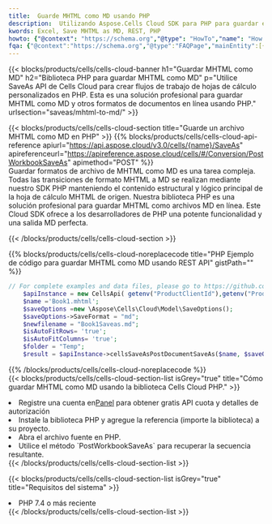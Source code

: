 ```yaml
---
title:  Guarde MHTML como MD usando PHP
description:  Utilizando Aspose.Cells Cloud SDK para PHP para guardar el archivo en formato MHTML como archivo en formato MD.
kwords: Excel, Save MHTML as MD, REST, PHP
howto: {"@context": "https://schema.org","@type": "HowTo","name": "How to save MHTML as MD using the Cells Cloud PHP library.","description": "How to save MHTML as MD using the Cells Cloud PHP library.","image": {"@type": "ImageObject"},"url": "/php/saveas/mhtml-to-md/","step": [{ "@type": "HowToStep","name": "How to save MHTML as MD using the Cells Cloud PHP library. step 1", "image": {"@type": "ImageObject",},"url": "/php/saveas/mhtml-to-md/","text": "Register an account at <a href='https://dashboard.aspose.cloud/'>Dashboard</a> to get free API quota & authorization details",},{ "@type": "HowToStep","name": "How to save MHTML as MD using the Cells Cloud PHP library. step 1", "image": {"@type": "ImageObject",},"url": "/php/saveas/mhtml-to-md/","text": "Install PHP library and add the reference (import the library) to your project.",},{ "@type": "HowToStep","name": "How to save MHTML as MD using the Cells Cloud PHP library. step 1", "image": {"@type": "ImageObject",},"url": "/php/saveas/mhtml-to-md/","text": "Open the source file in PHP.",},{ "@type": "HowToStep","name": "How to save MHTML as MD using the Cells Cloud PHP library. step 1", "image": {"@type": "ImageObject",},"url": "/php/saveas/mhtml-to-md/","text": "Use the `PostWorkbookSaveAs` method to retrieve the resulting stream.",}, ],"supply": {"@type": "HowToSupply","name": "document"},"tool": [{"@type": "HowToTool","name": "phpstorm, Visual Studio Code, Eclipse"},{"@type": "HowToTool","name": "Aspose Cells"}],"totalTime": "PT6M"}
fqa: {"@context":"https://schema.org","@type":"FAQPage","mainEntity":[{"@type":"Question","name":"Why save file as other formats file in C# using REST API?","acceptedAnswer":{"@type":"Answer","text":"Documents are encoded in many ways, and some files may be incompatible with the software you use. To open and read such files, just save them as appropriate file formats.<br/><ol><li>Install .NET SDK and add the reference (import the library) to your project.</li><li>Open the source file in C# using REST API.</li><li>Call the PostWorkbookSaveAsRequest() method, passing an output filename with required extension.</li><li>Get the result of save as a separate file.</li></ol>"}},{"@type":"Question","name":"What file formats can I save as with your C# library?","acceptedAnswer":{"@type":"Answer","text":"We support a variety of file formats for conversion using .NET library, including XLSX, Excel, xls , PDF, CSV, HTML, Markdown, XML, PNG, JPG, TIFF, Json, TXT and many more."}},{"@type":"Question","name":"What is the maximum allowed file size for conversion using this .NET library?","acceptedAnswer":{"@type":"Answer","text":"There are no file size limits for format conversions using .NET library."}}]}
---
```

{{< blocks/products/cells/cells-cloud-banner h1="Guardar MHTML como MD" h2="Biblioteca PHP para guardar MHTML como MD" p="Utilice SaveAs API de Cells Cloud para crear flujos de trabajo de hojas de cálculo personalizados en PHP. Esta es una solución profesional para guardar MHTML como MD y otros formatos de documentos en línea usando PHP." urlsection="saveas/mhtml-to-md/" >}}

{{< blocks/products/cells/cells-cloud-section title="Guarde un archivo MHTML como MD en PHP" >}}
{{% blocks/products/cells/cells-cloud-api-reference apiurl="https://api.aspose.cloud/v3.0/cells/{name}/SaveAs" apireferenceurl="https://apireference.aspose.cloud/cells/#/Conversion/PostWorkbookSaveAs" apimethod="POST" %}}
<br/>
Guardar formatos de archivo de MHTML como MD es una tarea compleja. Todas las transiciones de formato MHTML a MD se realizan mediante nuestro SDK PHP manteniendo el contenido estructural y lógico principal de la hoja de cálculo MHTML de origen. Nuestra biblioteca PHP es una solución profesional para guardar MHTML como archivos MD en línea. Este Cloud SDK ofrece a los desarrolladores de PHP una potente funcionalidad y una salida MD perfecta.

{{< /blocks/products/cells/cells-cloud-section >}}

{{% blocks/products/cells/cells-cloud-noreplacecode title="PHP Ejemplo de código para guardar MHTML como MD usando REST API" gistPath="" %}}
  
```php
// For complete examples and data files, please go to https://github.com/aspose-cells-cloud/aspose-cells-cloud-php/
    $apiInstance = new CellsApi( getenv("ProductClientId"),getenv("ProductClientSecret") );
    $name ='Book1.mhtml';
    $saveOptions =new \Aspose\Cells\Cloud\Model\SaveOptions();
    $saveOptions->SaveFormat = "md";
    $newfilename = "Book1Saveas.md";
    $isAutoFitRows= 'true';
    $isAutoFitColumns= 'true';
    $folder = "Temp";
    $result = $apiInstance->cellsSaveAsPostDocumentSaveAs($name, $saveOptions, $newfilename,$isAutoFitRows, $isAutoFitColumns, $folder);
```
  
{{% /blocks/products/cells/cells-cloud-noreplacecode %}}
<br/>
{{< blocks/products/cells/cells-cloud-section-list isGrey="true" title="Cómo guardar MHTML como MD usando la biblioteca Cells Cloud PHP." >}}
<li> Registre una cuenta en<a href="https://dashboard.aspose.cloud/">Panel</a> para obtener gratis API cuota y detalles de autorización</li>
<li>Instale la biblioteca PHP y agregue la referencia (importe la biblioteca) a su proyecto.</li>
<li>Abra el archivo fuente en PHP.</li>
<li>Utilice el método `PostWorkbookSaveAs` para recuperar la secuencia resultante.</li>
{{< /blocks/products/cells/cells-cloud-section-list >}}

{{< blocks/products/cells/cells-cloud-section-list isGrey="true" title="Requisitos del sistema" >}}
<li>PHP 7.4 o más reciente</li>
{{< /blocks/products/cells/cells-cloud-section-list >}}
